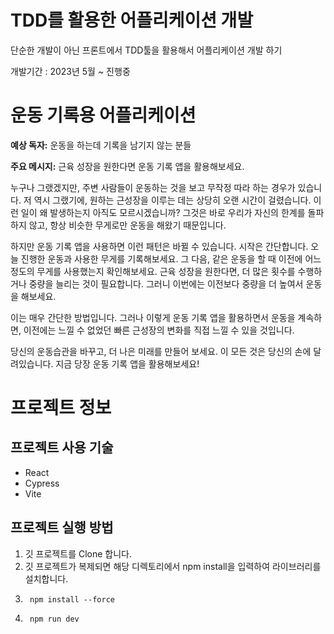 # TDD를 활용한 어플리케이션 개발
단순한 개발이 아닌 프론트에서 TDD툴을 활용해서 어플리케이션 개발 하기


개발기간 : 2023년 5월 ~ 진행중

# 운동 기록용 어플리케이션
**예상 독자:** 운동을 하는데 기록을 남기지 않는 분들 

**주요 메시지:** 근육 성장을 원한다면 운동 기록 앱을 활용해보세요.

누구나 그랬겠지만, 주변 사람들이 운동하는 것을 보고 무작정 따라 하는 경우가 있습니다. 저 역시 그랬기에, 원하는 근성장을 이루는 데는 상당히 오랜 시간이 걸렸습니다. 이런 일이 왜 발생하는지 아직도 모르시겠습니까? 그것은 바로 우리가 자신의 한계를 돌파하지 않고, 항상 비슷한 무게로만 운동을 해왔기 때문입니다.

하지만 운동 기록 앱을 사용하면 이런 패턴은 바뀔 수 있습니다. 시작은 간단합니다. 오늘 진행한 운동과 사용한 무게를 기록해보세요. 그 다음, 같은 운동을 할 때 이전에 어느 정도의 무게를 사용했는지 확인해보세요. 근육 성장을 원한다면, 더 많은 횟수를 수행하거나 중량을 늘리는 것이 필요합니다. 그러니 이번에는 이전보다 중량을 더 높여서 운동을 해보세요.

이는 매우 간단한 방법입니다. 그러나 이렇게 운동 기록 앱을 활용하면서 운동을 계속하면, 이전에는 느낄 수 없었던 빠른 근성장의 변화를 직접 느낄 수 있을 것입니다.

당신의 운동습관을 바꾸고, 더 나은 미래를 만들어 보세요. 이 모든 것은 당신의 손에 달려있습니다. 지금 당장 운동 기록 앱을 활용해보세요!

# 프로젝트 정보
## 프로젝트 사용 기술
  - React
  - Cypress
  - Vite
 
    
## 프로젝트 실행 방법
1. 깃 프로젝트를 Clone 합니다.
2. 깃 프로젝트가 복제되면 해당 디렉토리에서 npm install을 입력하여 라이브러리를 설치합니다.
3. 
        npm install --force
4.  
        npm run dev

